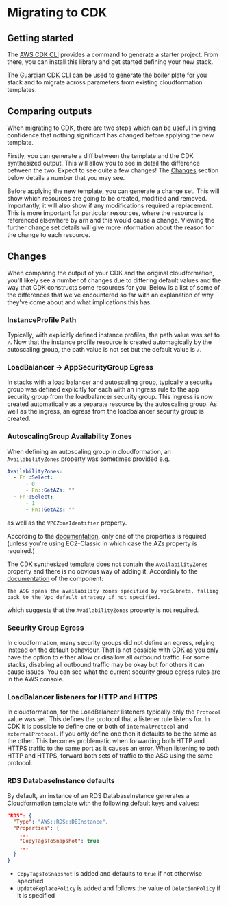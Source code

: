 # Migrating to CDK

## Getting started

The [AWS CDK CLI](https://docs.aws.amazon.com/cdk/latest/guide/work-with-cdk-typescript.html) provides a command to generate
a starter project. From there, you can install this library and get started defining your new stack.

The [Guardian CDK CLI](https://github.com/guardian/cdk-cli) can be used to generate the boiler plate for you stack and
to migrate across parameters from existing cloudformation templates.

## Comparing outputs

When migrating to CDK, there are two steps which can be useful in giving confidence that nothing significant has changed
before applying the new template.

Firstly, you can generate a diff between the template and the CDK synthesized output. This will allow you to see in detail
the difference between the two. Expect to see quite a few changes! The [Changes](#Changes) section below details a number
that you may see.

Before applying the new template, you can generate a change set. This will show which resources are going to be created,
modified and removed. Importantly, it will also show if any modifications required a replacement. This is more important
for particular resources, where the resource is referenced elsewhere by arn and this would cause a change. Viewing the
further change set details will give more information about the reason for the change to each resource.

## Changes

When comparing the output of your CDK and the original cloudformation, you'll likely see a number of changes due
to differing default values and the way that CDK constructs some resources for you. Below is a list of some of the
differences that we've encountered so far with an explanation of why they've come about and what implications this has.

### InstanceProfile Path

Typically, with explicitly defined instance profiles, the path value was set to `/`.
Now that the instance profile resource is created automagically by the autoscaling group,
the path value is not set but the default value is `/`.

### LoadBalancer -> AppSecurityGroup Egress

In stacks with a load balancer and autoscaling group, typically a security group was defined explicitly
for each with an ingress rule to the app security group from the loadbalancer security group. This ingress
is now created automatically as a separate resource by the autoscaling group. As well as the ingress, an egress
from the loadbalancer security group is created.

### AutoscalingGroup Availability Zones

When defining an autoscaling group in cloudformation, an `AvailabilityZones` property was sometimes provided e.g.

```yaml
AvailabilityZones:
  - Fn::Select:
      - 0
      - Fn::GetAZs: ""
  - Fn::Select:
      - 1
      - Fn::GetAZs: ""
```

as well as the `VPCZoneIdentifier` property.

According to the [documentation](https://docs.aws.amazon.com/AWSCloudFormation/latest/UserGuide/aws-properties-as-group.html#cfn-as-group-availabilityzones), only one of the properties is required (unless you're using EC2-Classic in which case the AZs property is required.)

The CDK synthesized template does not contain the `AvailabilityZones` property and there is no obvious way of adding it. Accordinly to the
[documentation](https://docs.aws.amazon.com/cdk/api/latest/docs/@aws-cdk_aws-autoscaling.AutoScalingGroup.html) of the component:

```
The ASG spans the availability zones specified by vpcSubnets, falling back to the Vpc default strategy if not specified.
```

which suggests that the `AvailabilityZones` property is not required.

### Security Group Egress

In cloudformation, many security groups did not define an egress, relying instead on the
default behaviour. That is not possible with CDK as you only have the option to either allow
or disallow all outbound traffic. For some stacks, disabling all outbound traffic may be okay
but for others it can cause issues. You can see what the current security group egress rules are
in the AWS console.

### LoadBalancer listeners for HTTP and HTTPS

In cloudformation, for the LoadBalancer listeners typically only the `Protocol` value was set.
This defines the protocol that a listener rule listens for. In CDK it is possible to define one
or both of `internalProtocol` and `externalProtocol`. If you only define one then it defaults to
be the same as the other. This becomes problematic when forwarding both HTTP and HTTPS traffic to
the same port as it causes an error. When listening to both HTTP and HTTPS, forward both sets of
traffic to the ASG using the same protocol.

### RDS DatabaseInstance defaults

By default, an instance of an RDS DatabaseInstance generates a Cloudformation template
with the following default keys and values:

```json
"RDS": {
  "Type": "AWS::RDS::DBInstance",
  "Properties": {
    ...
    "CopyTagsToSnapshot": true
    ...
  }
}
```

- `CopyTagsToSnapshot` is added and defaults to `true` if not otherwise specified
- `UpdateReplacePolicy` is added and follows the value of `DeletionPolicy` if it is specified
